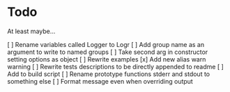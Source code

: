 # Todo

At least maybe...

  [ ] Rename variables called Logger to Logr
  [ ] Add group name as an argument to write to named groups
  [ ] Take second arg in constructor setting options as object
  [ ] Rewrite examples
  [x] Add new alias warn warning
  [ ] Rewrite tests descriptions to be directly appended to readme
    [ ] Add to build script
  [ ] Rename prototype functions stderr and stdout to something   else
  [ ] Format message even when overriding output
